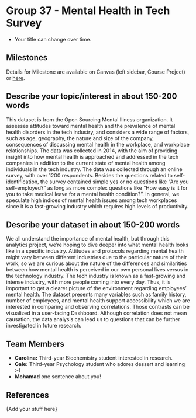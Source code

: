 # Group 37 - Mental Health in Tech Survey

- Your title can change over time.

## Milestones

Details for Milestone are available on Canvas (left sidebar, Course Project) or [here](https://firas.moosvi.com/courses/data301/project/milestone01.html).

## Describe your topic/interest in about 150-200 words

This dataset is from the Open Sourcing Mental Illness organization. It assesses attitudes toward mental health and the prevalence of mental health disorders in the tech industry, and considers a wide range of factors, such as age, geography, the nature and size of the company, consequences of discussing mental health in the workplace, and workplace relationships. The data was collected in 2014, with the aim of providing insight into how mental health is approached and addressed in the tech companies in addition to the current state of mental health among individuals in the tech industry. The data was collected through an online survey, with over 1200 respondents. Besides the questions related to self-identification, the survey contained simple yes or no questions like “Are you self-employed?” as long as more complex questions like “How easy is it for you to take medical leave for a mental health condition?”. In general, we speculate high indices of mental health issues among tech workplaces since it is a fast-growing industry which requires high levels of productivity.

## Describe your dataset in about 150-200 words

We all understand the importance of mental health, but through this analytics project, we’re hoping to dive deeper into what mental health looks like in a specific industry. Attitudes and protocols regarding mental health might vary between different industries due to the particular nature of their work, so we are curious about the nature of the differences and similarities between how mental health is perceived in our own personal lives versus in the technology industry. The tech industry is known as a fast-growing and intense industry, with more people coming into every day. Thus, it is important to get a clearer picture of the environment regarding employees’ mental health. The dataset presents many variables such as family history, number of employees, and mental health support accessibility which we are interested in comparing and observing correlations. Those contrasts can be visualized in a user-facing Dashboard. Although correlation does not mean causation, the data analysis can lead us to questions that can be further investigated in future research.

## Team Members

- **Carolina:** Third-year Biochemistry student interested in research.
- **Gale:** Third-year Psychology student who adores dessert and learning :-)
- **Mohamad** one sentence about you!

## References

{Add your stuff here}
